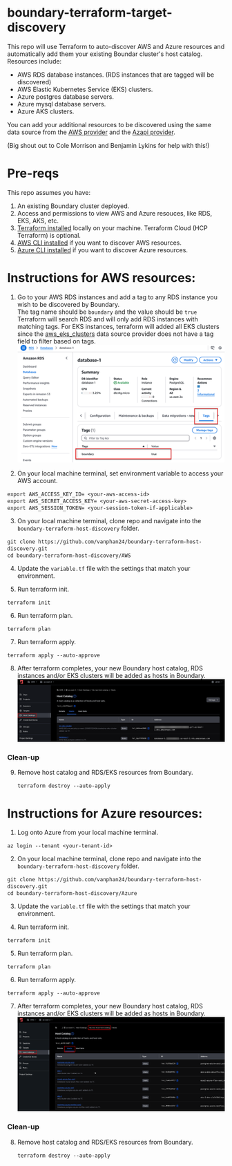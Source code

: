 # boundary-terraform-target-discovery
This repo will use Terraform to auto-discover AWS and Azure resources and automatically add them your existing Boundar cluster's host catalog. Resources include:
- AWS RDS database instances. (RDS instances that are tagged will be discovered)
- AWS Elastic Kubernetes Service (EKS) clusters. 
- Azure postgres database servers.
- Azure mysql database servers.
- Azure AKS clusters.

You can add your additional resources to be discovered using the same data source from the [AWS provider](https://registry.terraform.io/providers/hashicorp/aws/latest/docs) and the [Azapi provider](https://registry.terraform.io/providers/Azure/azapi/latest/docs/data-sources/resource_list). 

(Big shout out to Cole Morrison and Benjamin Lykins for help with this!)

# Pre-reqs

This repo assumes you have: 
1. An existing Boundary cluster deployed.
2. Access and permissions to view AWS and Azure resouces, like RDS, EKS, AKS, etc.
3. [Terraform installed](https://developer.hashicorp.com/terraform/install) locally on your machine. Terraform Cloud (HCP Terraform) is optional.
4. [AWS CLI installed](https://docs.aws.amazon.com/cli/latest/userguide/getting-started-install.html) if you want to discover AWS resources.
5. [Azure CLI installed](https://learn.microsoft.com/en-us/cli/azure/) if you want to discover Azure resources.

# Instructions for AWS resources:

1. Go to your AWS RDS instances and add a tag to any RDS instance you wish to be discovered by Boundary.  
   The tag name should be `boundary` and the value should be `true`  
   Terraform will search RDS and will only add RDS instances with matching tags. For EKS instances, terraform will added all EKS clusters since the [aws_eks_clusters](https://registry.terraform.io/providers/hashicorp/aws/latest/docs/data-sources/eks_clusters) data source provider does not have a tag field to filter based on tags.
![image](https://github.com/vanphan24/boundary-terraform-host-discovery/blob/main/images/2024-12-06_12-16-59.png)

2. On your local machine terminal, set environment variable to access your AWS account.

```
export AWS_ACCESS_KEY_ID= <your-aws-access-id>
export AWS_SECRET_ACCESS_KEY= <your-aws-secret-access-key>
export AWS_SESSION_TOKEN= <your-session-token-if-applicable>
```  

3. On your local machine terminal, clone repo and navigate into the `boundary-terraform-host-discovery` folder.

```
git clone https://github.com/vanphan24/boundary-terraform-host-discovery.git
cd boundary-terraform-host-discovery/AWS
```

4. Update the `variable.tf` file with the settings that match your environment. 

5. Run terraform init.

```
terraform init
```


6. Run terraform plan.

```
terraform plan
```

7. Run terraform apply.

```
terraform apply --auto-approve 
```


8. After terraform completes, your new Boundary host catalog, RDS instances and/or EKS clusters will be added as hosts in Boundary.
![image](https://github.com/vanphan24/boundary-terraform-host-discovery/blob/main/images/2024-12-06_14-16-07.png)

### Clean-up

9. Remove host catalog and RDS/EKS resources from Boundary.

   ```
   terraform destroy --auto-apply
   ```



            
# Instructions for Azure resources:

1. Log onto Azure from your local machine terminal.

```
az login --tenant <your-tenant-id>
```
   
2. On your local machine terminal, clone repo and navigate into the `boundary-terraform-host-discovery` folder.

```
git clone https://github.com/vanphan24/boundary-terraform-host-discovery.git
cd boundary-terraform-host-discovery/Azure
```

3. Update the `variable.tf` file with the settings that match your environment. 

4. Run terraform init.

```
terraform init
```


5. Run terraform plan.

```
terraform plan
```

6. Run terraform apply.

```
terraform apply --auto-approve 
```


7. After terraform completes, your new Boundary host catalog, RDS instances and/or EKS clusters will be added as hosts in Boundary.
![image](https://github.com/vanphan24/boundary-terraform-host-discovery/blob/main/images/2024-12-11_15-37-32.png)

### Clean-up

8. Remove host catalog and RDS/EKS resources from Boundary.

   ```
   terraform destroy --auto-apply
   ```
